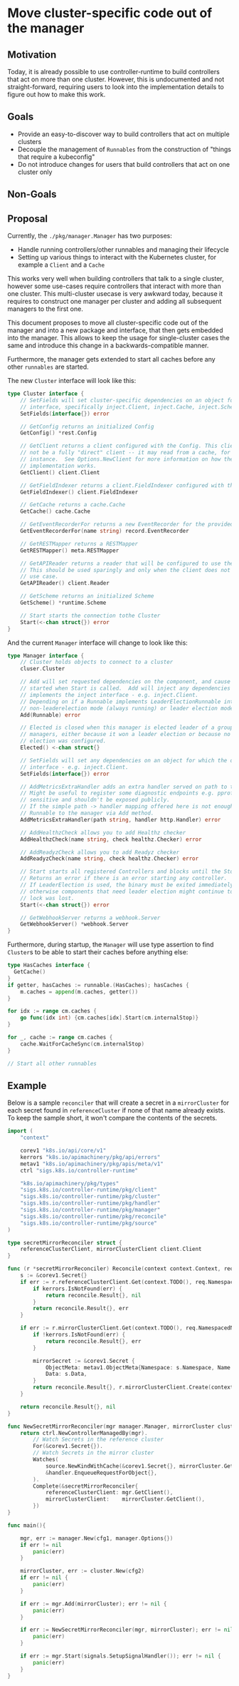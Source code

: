 Move cluster-specific code out of the manager
===================

## Motivation

Today, it is already possible to use controller-runtime to build controllers that act on
more than one cluster. However, this is undocumented and not straight-forward, requiring
users to look into the implementation details to figure out how to make this work.

## Goals

* Provide an easy-to-discover way to build controllers that act on multiple clusters
* Decouple the management of `Runnables` from the construction of "things that require a kubeconfig"
* Do not introduce changes for users that build controllers that act on one cluster only

## Non-Goals

## Proposal

Currently, the `./pkg/manager.Manager` has two purposes:

* Handle running controllers/other runnables and managing their lifecycle
* Setting up various things to interact with the Kubernetes cluster,
  for example a `Client` and a `Cache`

This works very well when building controllers that talk to a single cluster,
however some use-cases require controllers that interact with more than
one cluster. This multi-cluster usecase is very awkward today, because it
requires to construct one manager per cluster and adding all subsequent
managers to the first one.

This document proposes to move all cluster-specific code out of the manager
and into a new package and interface, that then gets embedded into the manager.
This allows to keep the usage for single-cluster cases the same and introduce
this change in a backwards-compatible manner.

Furthermore, the manager gets extended to start all caches before any other
`runnables` are started.


The new `Cluster` interface will look like this:

```go
type Cluster interface {
	// SetFields will set cluster-specific dependencies on an object for which the object has implemented the inject
	// interface, specifically inject.Client, inject.Cache, inject.Scheme, inject.Config and inject.APIReader
	SetFields(interface{}) error

	// GetConfig returns an initialized Config
	GetConfig() *rest.Config

	// GetClient returns a client configured with the Config. This client may
	// not be a fully "direct" client -- it may read from a cache, for
	// instance.  See Options.NewClient for more information on how the default
	// implementation works.
	GetClient() client.Client

	// GetFieldIndexer returns a client.FieldIndexer configured with the client
	GetFieldIndexer() client.FieldIndexer

	// GetCache returns a cache.Cache
	GetCache() cache.Cache

	// GetEventRecorderFor returns a new EventRecorder for the provided name
	GetEventRecorderFor(name string) record.EventRecorder

	// GetRESTMapper returns a RESTMapper
	GetRESTMapper() meta.RESTMapper

	// GetAPIReader returns a reader that will be configured to use the API server.
	// This should be used sparingly and only when the client does not fit your
	// use case.
	GetAPIReader() client.Reader

	// GetScheme returns an initialized Scheme
	GetScheme() *runtime.Scheme

	// Start starts the connection tothe Cluster
	Start(<-chan struct{}) error
}
```

And the current `Manager` interface will change to look like this:

```go
type Manager interface {
	// Cluster holds objects to connect to a cluster
	cluser.Cluster

	// Add will set requested dependencies on the component, and cause the component to be
	// started when Start is called.  Add will inject any dependencies for which the argument
	// implements the inject interface - e.g. inject.Client.
	// Depending on if a Runnable implements LeaderElectionRunnable interface, a Runnable can be run in either
	// non-leaderelection mode (always running) or leader election mode (managed by leader election if enabled).
	Add(Runnable) error

	// Elected is closed when this manager is elected leader of a group of
	// managers, either because it won a leader election or because no leader
	// election was configured.
	Elected() <-chan struct{}

	// SetFields will set any dependencies on an object for which the object has implemented the inject
	// interface - e.g. inject.Client.
	SetFields(interface{}) error

	// AddMetricsExtraHandler adds an extra handler served on path to the http server that serves metrics.
	// Might be useful to register some diagnostic endpoints e.g. pprof. Note that these endpoints meant to be
	// sensitive and shouldn't be exposed publicly.
	// If the simple path -> handler mapping offered here is not enough, a new http server/listener should be added as
	// Runnable to the manager via Add method.
	AddMetricsExtraHandler(path string, handler http.Handler) error

	// AddHealthzCheck allows you to add Healthz checker
	AddHealthzCheck(name string, check healthz.Checker) error

	// AddReadyzCheck allows you to add Readyz checker
	AddReadyzCheck(name string, check healthz.Checker) error

	// Start starts all registered Controllers and blocks until the Stop channel is closed.
	// Returns an error if there is an error starting any controller.
	// If LeaderElection is used, the binary must be exited immediately after this returns,
	// otherwise components that need leader election might continue to run after the leader
	// lock was lost.
	Start(<-chan struct{}) error

	// GetWebhookServer returns a webhook.Server
	GetWebhookServer() *webhook.Server
}
```

Furthermore, during startup, the `Manager` will use type assertion to find `Cluster`s
to be able to start their caches before anything else:

```go
type HasCaches interface {
  GetCache()
}
if getter, hasCaches := runnable.(HasCaches); hasCaches {
	m.caches = append(m.caches, getter())
}
```

```go
for idx := range cm.caches {
	go func(idx int) {cm.caches[idx].Start(cm.internalStop)}
}

for _, cache := range cm.caches {
	cache.WaitForCacheSync(cm.internalStop)
}

// Start all other runnables
```

## Example

Below is a sample `reconciler` that will create a secret in a `mirrorCluster` for each
secret found in `referenceCluster` if none of that name already exists. To keep the sample
short, it won't compare the contents of the secrets.

```go
import (
	"context"

	corev1 "k8s.io/api/core/v1"
	kerrors "k8s.io/apimachinery/pkg/api/errors"
	metav1 "k8s.io/apimachinery/pkg/apis/meta/v1"
	ctrl "sigs.k8s.io/controller-runtime"

	"k8s.io/apimachinery/pkg/types"
	"sigs.k8s.io/controller-runtime/pkg/client"
	"sigs.k8s.io/controller-runtime/pkg/cluster"
	"sigs.k8s.io/controller-runtime/pkg/handler"
	"sigs.k8s.io/controller-runtime/pkg/manager"
	"sigs.k8s.io/controller-runtime/pkg/reconcile"
	"sigs.k8s.io/controller-runtime/pkg/source"
)

type secretMirrorReconciler struct {
	referenceClusterClient, mirrorClusterClient client.Client
}

func (r *secretMirrorReconciler) Reconcile(context context.Context, req reconcile.Request)(reconcile.Result, error){
	s := &corev1.Secret{}
	if err := r.referenceClusterClient.Get(context.TODO(), req.NamespacedName, s); err != nil {
		if kerrors.IsNotFound(err) {
			return reconcile.Result{}, nil
		}
		return reconcile.Result{}, err
	}

	if err := r.mirrorClusterClient.Get(context.TODO(), req.NamespacedName, &corev1.Secret); err != nil {
		if !kerrors.IsNotFound(err) {
			return reconcile.Result{}, err
		}

		mirrorSecret := &corev1.Secret {
			ObjectMeta: metav1.ObjectMeta{Namespace: s.Namespace, Name: s.Name},
			Data: s.Data,
		}
		return reconcile.Result{}, r.mirrorClusterClient.Create(context.TODO(), mirrorSecret)
	}

	return reconcile.Result{}, nil
}

func NewSecretMirrorReconciler(mgr manager.Manager, mirrorCluster cluster.Cluster) error {
	return ctrl.NewControllerManagedBy(mgr).
		// Watch Secrets in the reference cluster
		For(&corev1.Secret{}).
		// Watch Secrets in the mirror cluster
		Watches(
			source.NewKindWithCache(&corev1.Secret{}, mirrorCluster.GetCache()),
			&handler.EnqueueRequestForObject{},
		).
		Complete(&secretMirrorReconciler{
			referenceClusterClient: mgr.GetClient(),
			mirrorClusterClient:    mirrorCluster.GetClient(),
		})
}

func main(){

	mgr, err := manager.New(cfg1, manager.Options{})
	if err != nil
		panic(err)
	}

	mirrorCluster, err := cluster.New(cfg2)
	if err != nil {
		panic(err)
	}

	if err := mgr.Add(mirrorCluster); err != nil {
		panic(err)
	}

	if err := NewSecretMirrorReconciler(mgr, mirrorCluster); err != nil {
		panic(err)
	}

	if err := mgr.Start(signals.SetupSignalHandler()); err != nil {
		panic(err)
	}
}
```
